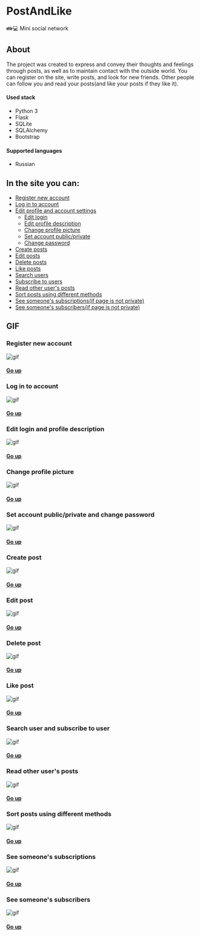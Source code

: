 # PostAndLike
👪💻 Mini social network

## About
The project was created to express and convey their thoughts and feelings through posts, as well as to maintain contact with the outside world. 
You can register on the site, write posts, and look for new friends. Other people can follow you and read your posts(and like your posts if they like it).

#### Used stack
+ Python 3
+ Flask
+ SQLite
+ SQLAlchemy
+ Bootstrap

#### Supported languages
+ Russian

## In the site you can:
+ [Register new account](#register-new-account)
+ [Log in to account](#log-in-to-account)
+ [Edit profile and account settings](#edit-login-and-profile-description)
    + [Edit login](#edit-login-and-profile-description)
    + [Edit profile description](#edit-login-and-profile-description)
    + [Change profile picture](#change-profile-picture)
    + [Set account public/private](#set-account-publicprivate-and-change-password)
    + [Change password](#set-account-publicprivate-and-change-password)
+ [Create posts](#create-post)
+ [Edit posts](#edit-post)
+ [Delete posts](#delete-post)
+ [Like posts](#like-post)
+ [Search users](#search-user-and-subscribe-to-user)
+ [Subscribe to users](#search-user-and-subscribe-to-user)
+ [Read other user's posts](#read-other-users-posts)
+ [Sort posts using different methods](#sort-posts-using-different-methods)
+ [See someone's subscriptions(if page is not private)](#see-someones-subscriptions)
+ [See someone's subscribers(if page is not private)](#see-someones-subscribers)



## GIF

### Register new account
![gif](http://g.recordit.co/p2Gyu7M1Ey.gif)

#### [Go up](#in-the-site-you-can)

### Log in to account
![gif](http://g.recordit.co/85SFbD8GT3.gif)

#### [Go up](#in-the-site-you-can)

### Edit login and profile description
![gif](http://g.recordit.co/EHfu8CDpBP.gif)

#### [Go up](#in-the-site-you-can)

### Change profile picture
![gif](http://g.recordit.co/mSC038sskc.gif)

#### [Go up](#in-the-site-you-can)

### Set account public/private and change password
![gif](http://g.recordit.co/nR7TNMwibk.gif)

#### [Go up](#in-the-site-you-can)

### Create post
![gif](http://g.recordit.co/Uij814Ek9u.gif)

#### [Go up](#in-the-site-you-can)

### Edit post
![gif](http://g.recordit.co/6Wys8aiyIQ.gif)

#### [Go up](#in-the-site-you-can)

### Delete post
![gif](http://g.recordit.co/7CoKoIja1y.gif)

#### [Go up](#in-the-site-you-can)

### Like post
![gif](http://g.recordit.co/ehPkH4K546.gif)

#### [Go up](#in-the-site-you-can)

### Search user and subscribe to user
![gif](http://g.recordit.co/HxINnb3iFF.gif)

#### [Go up](#in-the-site-you-can)

### Read other user's posts
![gif](http://g.recordit.co/8KMmJSiOvF.gif)

#### [Go up](#in-the-site-you-can)

### Sort posts using different methods
![gif](http://g.recordit.co/LQG2pGjED0.gif)

#### [Go up](#in-the-site-you-can)

### See someone's subscriptions
![gif](http://g.recordit.co/t1u2FDvFQO.gif)

#### [Go up](#in-the-site-you-can)

### See someone's subscribers
![gif](http://g.recordit.co/vv8LbuaAqT.gif)

#### [Go up](#in-the-site-you-can)
